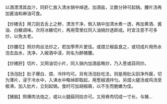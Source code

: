 以酒漂清其血汁，同虾仁放入清水锅中焯透，加酒盐，又数分钟可起锅。腰片汤再加酱油和麻油可食。

【炒猪舌】用刀刮去舌上之秽，漂洗干净，倒入锅中加清水煮一透，再加黄酒、酱油、白糖调味。次将冰糖切片，再用雪里红同入油锅炒透即成。时宜注意不可多炒，以免太老。

【炒腰花】照炒肉丝法炒之，若加荸荠片更佳。或煨兰椒盐食之，或切成片用热水泡去血水，洗净，入椒酒中浸，则名为醉猪腰。

【炒猪肝】切片，又网油切小片，同入锅内加酒盐略炒，乃入葱或蒜同炒。

【汤泡肚】肚子爆白、煨、冷拌均可。另有汤泡肚吃法，则是用肚尖刮净外膜，切为薄片，浸于冷水中，入沸水中略焯即取起，用葱椒酒拌匀。另煨火腿汤或鸡汤至极沸，加入肚片，立刻起锅。食时可加胡椒屑，以不生而脆嫩为佳。

【猪脑】照爆肉法炮之，或以火腿菇同烩亦可。又用脊肉切成一寸长，与猪…